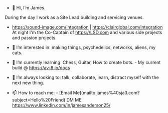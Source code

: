 - 👋 Hi, I’m James. 

During the day I work as a Site Lead building and servicing venues. 
  - https://sound-image.com/integration | https://clairglobal.com/integration
At night I'm the Co-Captain of https://LSD.com and various side projects and passion projects.
- 👀 I’m interested in: making things, psychedelics, networks, aliens, my cats.  
- 🌱 I’m currently learning: Chess, Guitar, How to create bots. - My current build @ https://av-8.io/docs 
- 🚀 I’m always looking to: talk, collaborate, learn, distract myself with the next new thing. 

- 📫 How to reach me: - [Email Me](mailto:james%40sja3.com? subject=Hello%20Friend)
                            DM ME  https://www.linkedin.com/in/jamesanderson25/

<!---
lysergicacid-25/lysergicacid-25 is a ✨ special ✨ repository because its `README.md` (this file) appears on your GitHub profile.
You can click the Preview link to take a look at your changes.
--->
